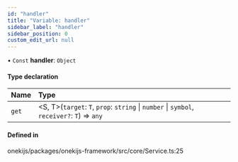 ```yaml
---
id: "handler"
title: "Variable: handler"
sidebar_label: "handler"
sidebar_position: 0
custom_edit_url: null
---
```


• `Const` **handler**: `Object`

#### Type declaration

| Name | Type |
| :------ | :------ |
| `get` | <S, T\>(`target`: `T`, `prop`: `string` \| `number` \| `symbol`, `receiver?`: `T`) => `any` |

#### Defined in

onekijs/packages/onekijs-framework/src/core/Service.ts:25
